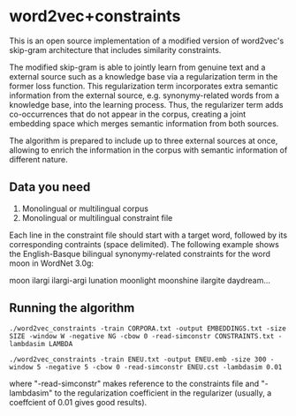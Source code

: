 word2vec+constraints
====================
This is an open source implementation of a modified version of word2vec's skip-gram architecture that includes similarity constraints.

The modified skip-gram is able to jointly learn from genuine text and a external source such as a knowledge base via a regularization term in the former loss function. This regularization term incorporates extra semantic information from the external source, e.g. synonymy-related words from a knowledge base, into the learning process. Thus, the regularizer term adds co-occurrences that do not appear in the corpus, creating a joint embedding space which merges semantic information from both sources.

The algorithm is prepared to include up to three external sources at once, allowing to enrich the information in the corpus with semantic information of different nature. 

Data you need
---------------

1. Monolingual or multilingual corpus
2. Monolingual or multilingual constraint file

Each line in the constraint file should start with a target word, followed by its corresponding contraints (space delimited). The following example shows the English-Basque bilingual synonymy-related constraints for the word moon in WordNet 3.0g:

moon ilargi ilargi-argi lunation moonlight moonshine ilargite daydream...

Running the algorithm
----------------------

```
./word2vec_constraints -train CORPORA.txt -output EMBEDDINGS.txt -size SIZE -window W -negative NG -cbow 0 -read-simconstr CONSTRAINTS.txt -lambdasim LAMBDA

./word2vec_constraints -train ENEU.txt -output ENEU.emb -size 300 -window 5 -negative 5 -cbow 0 -read-simconstr ENEU.cst -lambdasim 0.01
```
where "-read-simconstr" makes reference to the constraints file and "-lambdasim" to the regularization coefficient in the regularizer (usually, a coeffcient of 0.01 gives good results). 
